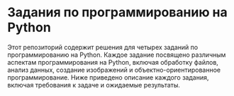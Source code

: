 # Задания по программированию на Python
Этот репозиторий содержит решения для четырех заданий по программированию на Python. Каждое задание посвящено различным аспектам программирования на Python, включая обработку файлов, анализ данных, создание изображений и объектно-ориентированное программирование. Ниже приведено описание каждого задания, включая требования к задаче и ожидаемые результаты.
